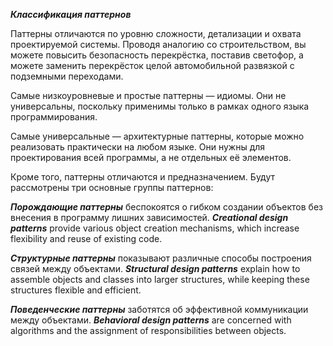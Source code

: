 ***Классификация паттернов***

Паттерны отличаются по уровню сложности, детализации и охвата проектируемой системы. Проводя аналогию со строительством, вы можете повысить безопасность перекрёстка, поставив светофор, а можете заменить перекрёсток целой автомобильной развязкой с подземными переходами.

Самые низкоуровневые и простые паттерны — идиомы. Они не универсальны, поскольку применимы только в рамках одного языка программирования.

Самые универсальные — архитектурные паттерны, которые можно реализовать практически на любом языке. Они нужны для проектирования всей программы, а не отдельных её элементов.

Кроме того, паттерны отличаются и предназначением. Будут рассмотрены три основные группы паттернов:

***Порождающие паттерны***
беспокоятся о гибком создании объектов без внесения в программу лишних зависимостей.
***Creational design patterns***
provide various object creation mechanisms, which increase flexibility and reuse of existing code.

***Структурные паттерны*** 
показывают различные способы построения связей между объектами.
***Structural design patterns*** 
explain how to assemble objects and classes into larger structures, while keeping these structures flexible and efficient.

***Поведенческие паттерны*** 
заботятся об эффективной коммуникации между объектами.
***Behavioral design patterns*** 
are concerned with algorithms and the assignment of responsibilities between objects.
